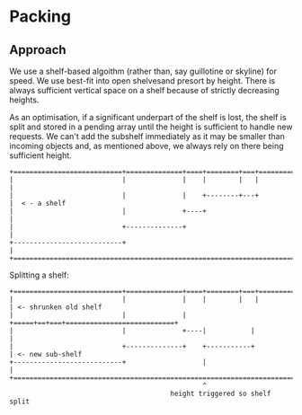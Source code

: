# Packing

## Approach

We use a shelf-based algoithm (rather than, say guillotine or skyline) for speed. We use best-fit into open shelvesand presort by height. There is always sufficient vertical space on a shelf because of strictly decreasing heights.

As an optimisation, if a significant underpart of the shelf is lost, the shelf is split and stored in a pending array until the height is sufficient to handle new requests. We can't add the subshelf immediately as it may be smaller than incoming objects and, as mentioned above, we always rely on there being sufficient height.

```
+===========================+==============+====+========+===+===========================+
|                           |              |    |        |   |                           |
|                           |              |    +--------+---+                           |  < - a shelf
|                           |              +----+                                        |
|                           +--------------+                                             |
+---------------------------+                                                            |
+========================================================================================+
```

Splitting a shelf:

```
+===========================+==============+====+========+===+===========================+
|                           |              |    |        |   |                           | <- shrunken old shelf
|                           |              |    +=====+==+===+===========================+
|                           |              +----|           |                            |
|                           +--------------+    +-----------+                            | <- new sub-shelf
+---------------------------+                   |                                        |
+========================================================================================+
                                                ^
                                        height triggered so shelf split
```